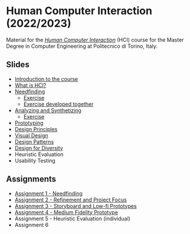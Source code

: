 # Human Computer Interaction (2022/2023)

Material for the _[Human Computer Interaction](https://github.com/polito-hci-2022)_ (HCI) course for the Master Degree in Computer Engineering at Politecnico di Torino, Italy.

## Slides

* [Introduction to the course](./slides/00-intro.pdf)
* [What is HCI?](./slides/01-whatisHCI.pdf)
* [Needfinding](./slides/02-needfinding.pdf)
  * [Exercise](./slides/02b-needfinding-exercise.pdf) 
  * [Exercise developed together](./slides/02b-needfinding-exercise-done.pdf)
* [Analyzing and Synthetizing](./slides/03-synthetizing.pdf)
  * [Exercise](./slides/03b-tasks-exercise.pdf)
* [Prototyping](./slides/04-prototyping.pdf)
* [Design Principles](./slides/05-design-principles.pdf)
* [Visual Design](./slides/06-visualdesign.pdf)
* [Design Patterns](./slides/07-design-patterns.pdf)
* [Design for Diversity](./slides/08-designing-diversity.pdf)
* Heuristic Evaluation
* Usability Testing

## Assignments
* [Assignment 1 - Needfinding](./assignments/A1-needfinding.pdf)
* [Assignment 2 - Refinement and Project Focus](./assignments/A2-refinement-project.pdf)
* [Assignment 3 - Storyboard and Low-fi Prototypes](./assignments/A3-storyboard-paper-prototypes.pdf)
* [Assignment 4 - Medium Fidelity Prototype](./assignments/A4-mid-fidelity-prototype.pdf)
* Assignment 5 - Heuristic Evaluation (individual)
* Assignment 6
